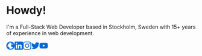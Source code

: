 # Howdy!

I'm a Full-Stack Web Developer based in Stockholm, Sweden with 15+ years of experience in web development.

[<img align="left" alt="Rasmus Nord" width="22px" src="./icons/globe.svg" />][website]
[<img align="left" alt="Rasmus Nord | LinkedIn" width="22px" src="./icons/linkedin.svg" />][linkedin]
[<img align="left" alt="Rasmus Nord | Instagram" width="22px" src="./icons/instagram.svg" />][instagram]
[<img align="left" alt="Rasmus Nord | Twitter" width="22px" src="./icons/twitter.svg" />][twitter]
[<img align="left" alt="Rasmus Nord | YouTube" width="22px" src=".//icons/youtube.svg" />][youtube]

[website]: https://rasmus.co
[linkedin]: https://linkedin.com/in/rasmusnord/
[instagram]: https://instagram.com/rasmusnord/
[twitter]: https://twitter.com/rasmusnord
[youtube]: https://youtube.com/rasmusnord
